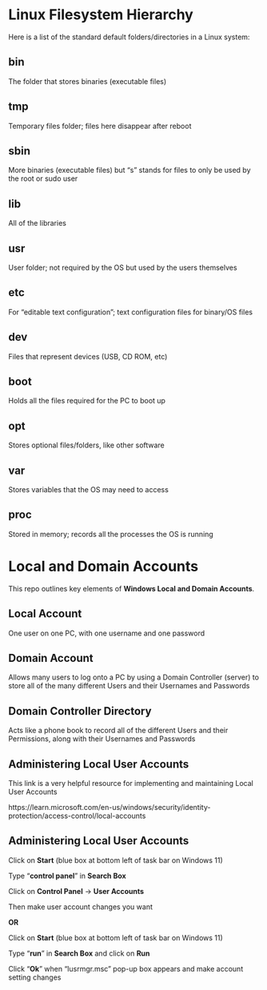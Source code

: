 <h1>Linux Filesystem Hierarchy</h1>
	Here is a list of the standard default folders/directories in a Linux system</b>:<br/>
<h2>bin</h2> 
The folder that stores binaries (executable files)</h2>
<h2>tmp</h2>
Temporary files folder; files here disappear after reboot</h2>
<h2>sbin</h2> 
More binaries (executable files) but “s” stands for files to only be used by 
the root or sudo user</h2>
<h2>lib</h2> 
All of the libraries</h2>
<h2>usr</h2> 
User folder; not required by the OS but used by the users themselves</h2>
<h2>etc</h2> 
For “editable text configuration”; text configuration files for binary/OS files</h2>
<h2>dev</h2> 
Files that represent devices (USB, CD ROM, etc)</h2>
<h2>boot</h2> 
Holds all the files required for the PC to boot up</h2>
<h2>opt</h2> 
Stores optional files/folders, like other software</h2>
<h2>var</h2> 
Stores variables that the OS may need to access</h2>
<h2>proc</h2> 
Stored in memory; records all the processes the OS is running</h2>




<h1>Local and Domain Accounts</h1>
This repo outlines key elements of <b>Windows Local and Domain Accounts</b>.<br/>
	<h2>Local Account</h2> 
 		One user on one PC, with one username and one password</h2>
	<h2>Domain Account</h2> 
 		Allows many users to log onto a PC by using a Domain Controller (server) to store all of the many different Users and their Usernames and Passwords</h2>
	<h2>Domain Controller Directory</h2> 
 		Acts like a phone book to record all of the different Users and their Permissions, along with their Usernames and Passwords</h2>
	<h2>Administering Local User Accounts</h2>	
 		This link is a very helpful resource for implementing and maintaining Local User Accounts</h2>
   		<p>https://learn.microsoft.com/en-us/windows/security/identity-protection/access-control/local-accounts</p>
	<h2>Administering Local User Accounts</h2>
		<p>Click on <b>Start</b> (blue box at bottom left of task bar on Windows 11)</p>
		<p>Type “<b>control panel</b>” in <b>Search Box</b></p>
		<p>Click on <b>Control Panel</b> -> <b>User Accounts</b></p>
		<p>Then make user account changes you want</p>
    	<b><p>OR</b></p>
		<p>Click on <b>Start</b> (blue box at bottom left of task bar on Windows 11)</p>
		<p>Type “<b>run</b>” in <b>Search Box</b> and click on <b>Run</b></p>
		<p>Click “<b>Ok</b>” when “lusrmgr.msc” pop-up box appears and make account setting changes</p>
